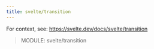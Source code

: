 ```yaml
---
title: svelte/transition
---
```


For context, see: https://svelte.dev/docs/svelte/transition

> MODULE: svelte/transition

